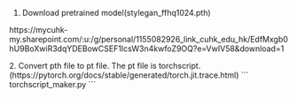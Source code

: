 1. Download pretrained model(stylegan_ffhq1024.pth)
<p> https://mycuhk-my.sharepoint.com/:u:/g/personal/1155082926_link_cuhk_edu_hk/EdfMxgb0hU9BoXwiR3dqYDEBowCSEF1IcsW3n4kwfoZ9OQ?e=VwIV58&download=1 </p>
2. Convert pth file to pt file. The pt file is torchscript.(https://pytorch.org/docs/stable/generated/torch.jit.trace.html)
```
torchscript_maker.py
```